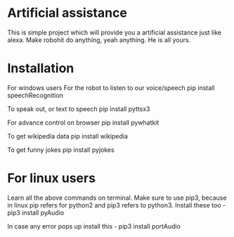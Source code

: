 # Artificial assistance
This is simple project which will provide you a artificial assistance just like alexa.
Make robohit do anything, yeah anything. He is all yours.


# Installation
For windows users
For the robot to listen to our voice/speech pip install speechRecognition

To speak out, or text to speech pip install pyttsx3

For advance control on browser pip install pywhatkit

To get wikipedia data pip install wikipedia

To get funny jokes pip install pyjokes

# For linux users
Learn all the above commands on terminal. Make sure to use pip3, because in linux pip refers for python2 and pip3 refers to python3. Install these too - pip3 install pyAudio

In case any error pops up install this - pip3 install portAudio
